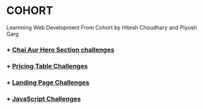 # COHORT
Learnning Web Development From Cohort by Hitesh Choudhary and Piyush Garg

### + [Chai Aur Hero Section challenges](https://github.com/Krunal-Jagtap/COHORT/tree/main/HTML%20%2B%20CSS%20Challenges/Chai%20Aur%20Hero%20Section)
### + [Pricing Table Challenges](https://github.com/Krunal-Jagtap/COHORT/tree/main/HTML%20%2B%20CSS%20Challenges/Pricing%20Table%20Challenges)
### + [Landing Page Challenges](https://github.com/Krunal-Jagtap/COHORT/tree/main/HTML%20%2B%20CSS%20Challenges/Landing%20Page%20Challenegs)
### + [JavaScript Challenges](https://github.com/Krunal-Jagtap/COHORT/tree/main/JavaScript%20Challenges)
